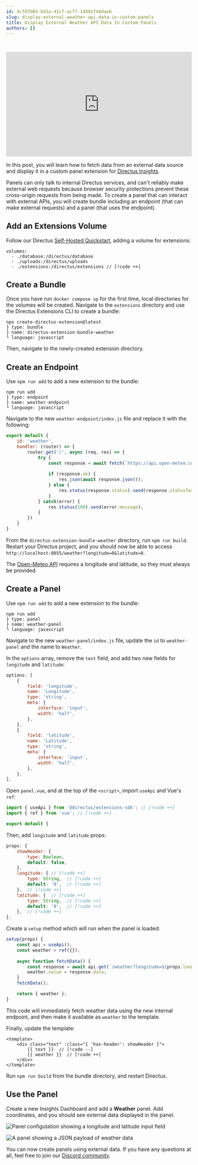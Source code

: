 ```yaml
---
id: 4cf07b05-bd1a-41cf-acf7-14891f44dae6
slug: display-external-weather-api-data-in-custom-panels
title: Display External Weather API Data In Custom Panels
authors: []
---
```

<iframe style="width:100%; aspect-ratio:16/9; margin-top: 2em;" src="https://www.youtube.com/embed/7vBcWUxC6PM" title="YouTube video player" frameborder="0" allow="accelerometer; autoplay; clipboard-write; encrypted-media; gyroscope; picture-in-picture; web-share" allowfullscreen></iframe>

In this post, you will learn how to fetch data from an external data source and display it in a custom panel extension for [Directus Insights](https://directus.io/toolkit/insights). 

Panels can only talk to internal Directus services, and can't reliably make external web requests because browser security protections prevent these cross-origin requests from being made. To create a panel that can interact with external APIs, you will create bundle including an endpoint (that can make external requests) and a panel (that uses the endpoint).

## Add an Extensions Volume

Follow our Directus [Self-Hosted Quickstart](/getting-started/create-a-project), adding a volume for extensions: 

```
volumes:
  - ./database:/directus/database
  - ./uploads:/directus/uploads
  - ./extensions:/directus/extensions // [!code ++]
```

## Create a Bundle

Once you have run `docker compose up` for the first time, local directories for the volumes will be created. Navigate to the `extensions` directory and use the Directus Extensions CLI to create a bundle: 

```
npx create-directus-extension@latest
├ type: bundle
├ name: directus-extension-bundle-weather
└ language: javascript
```

Then, navigate to the newly-created extension directory.

## Create an Endpoint

Use `npm run add` to add a new extension to the bundle:

```
npm run add
├ type: endpoint
├ name: weather-endpoint
└ language: javascript
```

Navigate to the new `weather-endpoint/index.js` file and replace it with the following:

```js
export default {
    id: 'weather',
    handler: (router) => {
        router.get('/', async (req, res) => {
            try {
                const response = await fetch(`https://api.open-meteo.com/v1/forecast?current_weather=true&${req._parsedUrl.query}`);
                
                if (response.ok) {
                    res.json(await response.json());
                } else { 
                    res.status(response.status).send(response.statusText);
                }
            } catch(error) {
                res.status(500).send(error.message);
            }
        })
    }
}
```

From the `directus-extension-bundle-weather` directory, run `npm run build`. Restart your Directus project, and you should now be able to access `http://localhost:8055/weather?longitude=0&latitude=0`.

The [Open-Meteo API](https://open-meteo.com/) requires a longitude and latitude, so they must always be provided. 

## Create a Panel

Use `npm run add` to add a new extension to the bundle:

```
npm run add
├ type: panel
├ name: weather-panel
└ language: javascript
```

Navigate to the new `weather-panel/index.js` file, update the `id` to `weather-panel` and the name to `Weather`.

In the `options` array, remove the `text` field, and add two new fields for `longitude` and `latitude`:

```js
options: [
	{
		field: 'longitude',
		name: 'Longitude',
		type: 'string',
		meta: {
			interface: 'input',
			width: 'half',
		},
	},
	{
		field: 'latitude',
		name: 'Latitude',
		type: 'string',
		meta: {
			interface: 'input',
			width: 'half',
		},
	},
],
```

Open `panel.vue`, and at the top of the `<script>`, import `useApi` and Vue's `ref`:

```js
import { useApi } from '@directus/extensions-sdk'; // [!code ++]
import { ref } from 'vue'; // [!code ++]

export default {
```

Then, add `longitude` and `latitude` props:

```js
props: {
	showHeader: {
		type: Boolean,
		default: false,
	},
	longitude: { // [!code ++]
		type: String,  // [!code ++]
		default: '0',  // [!code ++]
	},  // [!code ++]
	latitude: {  // [!code ++]
		type: String,  // [!code ++]
		default: '0',  // [!code ++]
	},  // [!code ++]
},
```

Create a `setup` method which will run when the panel is loaded:

```js
setup(props) {
	const api = useApi();
	const weather = ref({});
	
	async function fetchData() {
		const response = await api.get(`/weather?longitude=${props.longitude}&latitude=${props.latitude}`);
		weather.value = response.data;
	}
	fetchData();

	return { weather };
}
```

This code will immediately fetch weather data using the new internal endpoint, and then make it available as `weather` to the template.

Finally, update the template:

```vue
<template>
	<div class="text" :class="{ 'has-header': showHeader }">
        {{ text }}  // [!code --]
		{{ weather }}  // [!code ++]
	</div>
</template>
```

Run `npm run build` from the bundle directory, and restart Directus. 

## Use the Panel

Create a new Insights Dashboard and add a **Weather** panel. Add coordinates, and you should see external data displayed in the panel. 

![Panel configutation showing a longitude and latitude input field](https://product-team.directus.app/assets/db49529d-70e3-4fed-aacb-8ea321b8cb6b.webp)

![A panel showing a JSON payload of weather data](https://product-team.directus.app/assets/83e31e33-7ceb-44d9-8da9-74b03fa66d86.webp)

You can now create panels using external data. If you have any questions at all, feel free to join our [Discord community](https://directus.chat).
